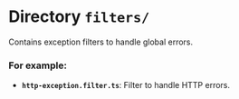 # Directory `filters/`

Contains exception filters to handle global errors.

### For example:

- **`http-exception.filter.ts`**: Filter to handle HTTP errors.
